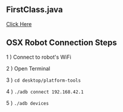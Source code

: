 ## FirstClass.java
[Click Here](https://github.com/FTC-RNDOPS/Robot-RNDOPS/tree/main/TeamCode/src/main/java/org/firstinspires/ftc/teamcode)
## OSX Robot Connection Steps
1 ) Connect to robot's WiFi

2 ) Open Terminal

3 ) `cd desktop/platform-tools`

4 ) `./adb connect 192.168.42.1`

5 ) `./adb devices`
